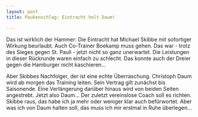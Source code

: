```yaml
---
layout: post
title: Paukenschlag: Eintracht holt Daum!

---
```


Das ist wirklich der Hammer: Die Eintracht hat Michael Skibbe mit sofortiger Wirkung beurlaubt. Auch Co-Trainer Boekamp muss gehen. Das war - trotz des Sieges gegen St. Pauli - jetzt nicht so ganz unerwartet. Die Leistungen in dieser Rückrunde waren einfach zu schlecht. Das konnte auch der Dreier gegen die Hamburger nicht kaschieren...

Aber Skibbes Nachfolger, der ist eine echte Überraschung. Christoph Daum wird ab morgen das Training leiten. Sein Vertrag gilt zunächst bis Saisonende. Eine Verlängerung darüber hinaus wird von beiden Seiten angestrebt. Jetzt also Daum... Der zuletzt vereinslose Coach soll es richten. Skibbe raus, das habe ich ja mehr oder weniger klar auch befürwortet. Aber was ich von Daum halten soll, das muss ich mir erstmal in Ruhe überlegen...
